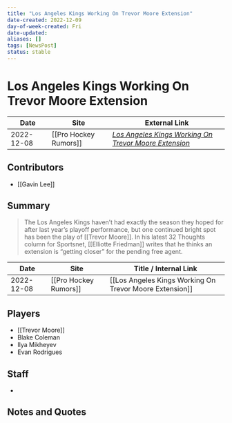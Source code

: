 ```yaml
---
title: "Los Angeles Kings Working On Trevor Moore Extension"
date-created: 2022-12-09
day-of-week-created: Fri
date-updated: 
aliases: []
tags: [NewsPost]
status: stable
---
```


# Los Angeles Kings Working On Trevor Moore Extension

| Date       | Site                  | External Link                                                                                                                                             |
| ---------- | --------------------- | --------------------------------------------------------------------------------------------------------------------------------------------------------- |
| 2022-12-08 | [[Pro Hockey Rumors]] | [*Los Angeles Kings Working On Trevor Moore Extension*](https://www.prohockeyrumors.com/2022/12/los-angeles-kings-working-on-trevor-moore-extension.html) |

## Contributors
- [[Gavin Lee]]

## Summary
> The Los Angeles Kings haven’t had exactly the season they hoped for after last year’s playoff performance, but one continued bright spot has been the play of [[Trevor Moore]]. In his latest 32 Thoughts column for Sportsnet, [[Elliotte Friedman]] writes that he thinks an extension is “getting closer” for the pending free agent.

| Date       | Site                  | Title / Internal Link                                   |
| ---------- | --------------------- | ------------------------------------------------------- |
| 2022-12-08 | [[Pro Hockey Rumors]] | [[Los Angeles Kings Working On Trevor Moore Extension]] |

## Players
- [[Trevor Moore]]
- Blake Coleman
- Ilya Mikheyev
- Evan Rodrigues

## Staff
- 

## Notes and Quotes
> 

